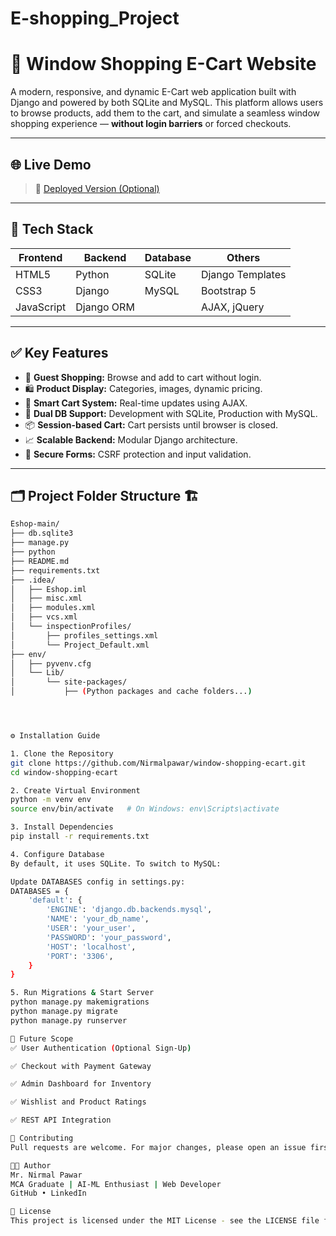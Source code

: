 # E-shopping_Project

# 🛒 Window Shopping E-Cart Website

A modern, responsive, and dynamic E-Cart web application built with Django and powered by both SQLite and MySQL. This platform allows users to browse products, add them to the cart, and simulate a seamless window shopping experience — **without login barriers** or forced checkouts.

---

## 🌐 Live Demo

> 🔗 [Deployed Version (Optional)](https://your-live-link.com)

---

## 🚀 Tech Stack

| Frontend   | Backend | Database   | Others               |
|------------|---------|------------|----------------------|
| HTML5      | Python  | SQLite     | Django Templates     |
| CSS3       | Django  | MySQL      | Bootstrap 5          |
| JavaScript | Django ORM |        | AJAX, jQuery         |

---

## ✅ Key Features

- 🧭 **Guest Shopping:** Browse and add to cart without login.
- 🛍️ **Product Display:** Categories, images, dynamic pricing.
- 🧠 **Smart Cart System:** Real-time updates using AJAX.
- 💾 **Dual DB Support:** Development with SQLite, Production with MySQL.
- 📦 **Session-based Cart:** Cart persists until browser is closed.
- 📈 **Scalable Backend:** Modular Django architecture.
- 🔐 **Secure Forms:** CSRF protection and input validation.

---

## 🗂️  Project Folder Structure 🏗️

```bash
Eshop-main/
├── db.sqlite3
├── manage.py
├── python
├── README.md
├── requirements.txt
├── .idea/
│   ├── Eshop.iml
│   ├── misc.xml
│   ├── modules.xml
│   ├── vcs.xml
│   └── inspectionProfiles/
│       ├── profiles_settings.xml
│       └── Project_Default.xml
├── env/
│   ├── pyvenv.cfg
│   └── Lib/
│       └── site-packages/
│           ├── (Python packages and cache folders...)




⚙️ Installation Guide

1. Clone the Repository
git clone https://github.com/Nirmalpawar/window-shopping-ecart.git
cd window-shopping-ecart

2. Create Virtual Environment
python -m venv env
source env/bin/activate   # On Windows: env\Scripts\activate

3. Install Dependencies
pip install -r requirements.txt

4. Configure Database
By default, it uses SQLite. To switch to MySQL:

Update DATABASES config in settings.py:
DATABASES = {
    'default': {
        'ENGINE': 'django.db.backends.mysql',
        'NAME': 'your_db_name',
        'USER': 'your_user',
        'PASSWORD': 'your_password',
        'HOST': 'localhost',
        'PORT': '3306',
    }
}

5. Run Migrations & Start Server
python manage.py makemigrations
python manage.py migrate
python manage.py runserver

🔮 Future Scope
✅ User Authentication (Optional Sign-Up)

✅ Checkout with Payment Gateway

✅ Admin Dashboard for Inventory

✅ Wishlist and Product Ratings

✅ REST API Integration

🤝 Contributing
Pull requests are welcome. For major changes, please open an issue first to discuss what you would like to change.

🧑‍💻 Author
Mr. Nirmal Pawar
MCA Graduate | AI-ML Enthusiast | Web Developer
GitHub • LinkedIn

📄 License
This project is licensed under the MIT License - see the LICENSE file for details.



